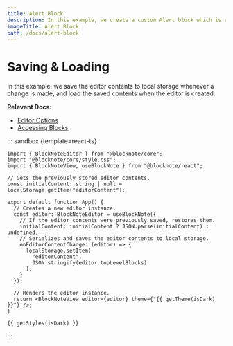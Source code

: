```yaml
---
title: Alert Block
description: In this example, we create a custom Alert block which is used to emphasize text.
imageTitle: Alert Block
path: /docs/alert-block
---
```


<script setup>
import { useData } from 'vitepress';
import { getTheme, getStyles } from "../demoUtils";

const { isDark } = useData();
</script>

# Saving & Loading

In this example, we save the editor contents to local storage whenever a change is made, and load the saved contents when the editor is created.

**Relevant Docs:**

- [Editor Options](/docs/editor#editor-options)
- [Accessing Blocks](/docs/manipulating-blocks#accessing-blocks)

::: sandbox {template=react-ts}

```typescript-vue /App.tsx
import { BlockNoteEditor } from "@blocknote/core";
import "@blocknote/core/style.css";
import { BlockNoteView, useBlockNote } from "@blocknote/react";

// Gets the previously stored editor contents.
const initialContent: string | null = localStorage.getItem("editorContent");

export default function App() {
  // Creates a new editor instance.
  const editor: BlockNoteEditor = useBlockNote({
    // If the editor contents were previously saved, restores them.
    initialContent: initialContent ? JSON.parse(initialContent) : undefined,
    // Serializes and saves the editor contents to local storage.
    onEditorContentChange: (editor) => {
      localStorage.setItem(
        "editorContent",
        JSON.stringify(editor.topLevelBlocks)
      );
    }
  });

  // Renders the editor instance.
  return <BlockNoteView editor={editor} theme={"{{ getTheme(isDark) }}"} />;
}
```

```css-vue /styles.css [hidden]
{{ getStyles(isDark) }}
```

:::
